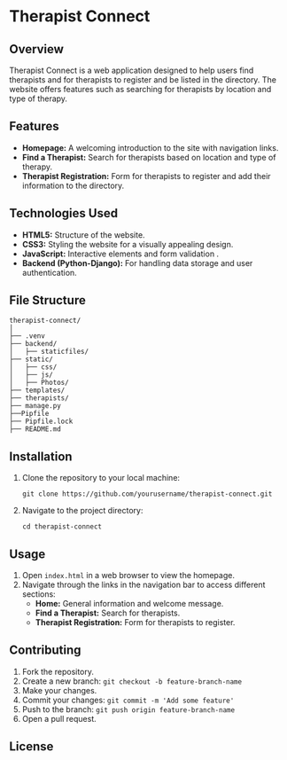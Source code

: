 # Therapist Connect

## Overview
Therapist Connect is a web application designed to help users find therapists and for therapists to register and be listed in the directory. The website offers features such as searching for therapists by location and type of therapy.

## Features
- **Homepage:** A welcoming introduction to the site with navigation links.
- **Find a Therapist:** Search for therapists based on location and type of therapy.
- **Therapist Registration:** Form for therapists to register and add their information to the directory.

## Technologies Used
- **HTML5:** Structure of the website.
- **CSS3:** Styling the website for a visually appealing design.
- **JavaScript:** Interactive elements and form validation .
- **Backend (Python-Django):** For handling data storage and user authentication.

## File Structure
```
therapist-connect/
│
├── .venv
├── backend/
│   ├── staticfiles/
├── static/
│   ├── css/
│   ├── js/
│   ├── Photos/
├── templates/
├── therapists/
├── manage.py
├──Pipfile
├── Pipfile.lock
├── README.md

```

## Installation
1. Clone the repository to your local machine:
   ```
   git clone https://github.com/yourusername/therapist-connect.git
   ```
2. Navigate to the project directory:
   ```
   cd therapist-connect
   ```

## Usage
1. Open `index.html` in a web browser to view the homepage.
2. Navigate through the links in the navigation bar to access different sections:
   - **Home:** General information and welcome message.
   - **Find a Therapist:** Search for therapists.
   - **Therapist Registration:** Form for therapists to register.

## Contributing
1. Fork the repository.
2. Create a new branch: `git checkout -b feature-branch-name`
3. Make your changes.
4. Commit your changes: `git commit -m 'Add some feature'`
5. Push to the branch: `git push origin feature-branch-name`
6. Open a pull request.

## License
